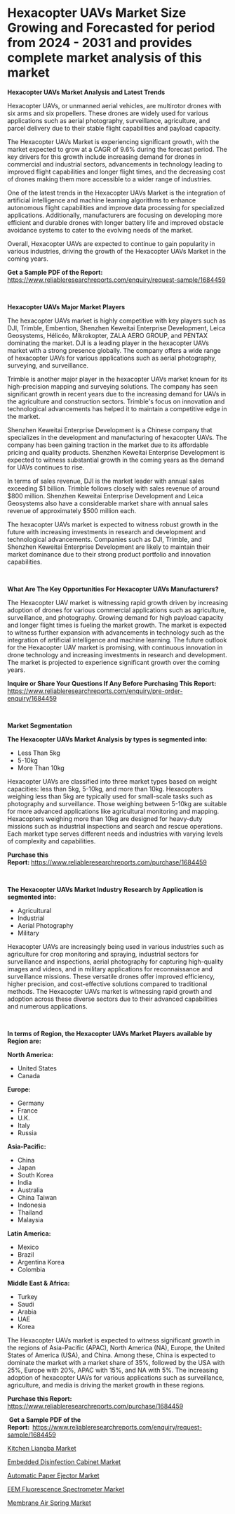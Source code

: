 <p><h1>Hexacopter UAVs Market Size Growing and Forecasted for period from 2024 - 2031 and provides complete market analysis of this market</h1></p><p><strong>Hexacopter UAVs Market Analysis and Latest Trends</strong></p>
<p><p>Hexacopter UAVs, or unmanned aerial vehicles, are multirotor drones with six arms and six propellers. These drones are widely used for various applications such as aerial photography, surveillance, agriculture, and parcel delivery due to their stable flight capabilities and payload capacity.</p><p>The Hexacopter UAVs Market is experiencing significant growth, with the market expected to grow at a CAGR of 9.6% during the forecast period. The key drivers for this growth include increasing demand for drones in commercial and industrial sectors, advancements in technology leading to improved flight capabilities and longer flight times, and the decreasing cost of drones making them more accessible to a wider range of industries.</p><p>One of the latest trends in the Hexacopter UAVs Market is the integration of artificial intelligence and machine learning algorithms to enhance autonomous flight capabilities and improve data processing for specialized applications. Additionally, manufacturers are focusing on developing more efficient and durable drones with longer battery life and improved obstacle avoidance systems to cater to the evolving needs of the market.</p><p>Overall, Hexacopter UAVs are expected to continue to gain popularity in various industries, driving the growth of the Hexacopter UAVs Market in the coming years.</p></p>
<p><strong>Get a Sample PDF of the Report:&nbsp;</strong> <a href="https://www.reliableresearchreports.com/enquiry/request-sample/1684459">https://www.reliableresearchreports.com/enquiry/request-sample/1684459</a></p>
<p>&nbsp;</p>
<p><strong>Hexacopter UAVs Major Market Players</strong></p>
<p><p>The hexacopter UAVs market is highly competitive with key players such as DJI, Trimble, Embention, Shenzhen Keweitai Enterprise Development, Leica Geosystems, Hélicéo, Mikrokopter, ZALA AERO GROUP, and PENTAX dominating the market. DJI is a leading player in the hexacopter UAVs market with a strong presence globally. The company offers a wide range of hexacopter UAVs for various applications such as aerial photography, surveying, and surveillance.</p><p>Trimble is another major player in the hexacopter UAVs market known for its high-precision mapping and surveying solutions. The company has seen significant growth in recent years due to the increasing demand for UAVs in the agriculture and construction sectors. Trimble's focus on innovation and technological advancements has helped it to maintain a competitive edge in the market.</p><p>Shenzhen Keweitai Enterprise Development is a Chinese company that specializes in the development and manufacturing of hexacopter UAVs. The company has been gaining traction in the market due to its affordable pricing and quality products. Shenzhen Keweitai Enterprise Development is expected to witness substantial growth in the coming years as the demand for UAVs continues to rise.</p><p>In terms of sales revenue, DJI is the market leader with annual sales exceeding $1 billion. Trimble follows closely with sales revenue of around $800 million. Shenzhen Keweitai Enterprise Development and Leica Geosystems also have a considerable market share with annual sales revenue of approximately $500 million each.</p><p>The hexacopter UAVs market is expected to witness robust growth in the future with increasing investments in research and development and technological advancements. Companies such as DJI, Trimble, and Shenzhen Keweitai Enterprise Development are likely to maintain their market dominance due to their strong product portfolio and innovation capabilities.</p></p>
<p>&nbsp;</p>
<p><strong>What Are The Key Opportunities For Hexacopter UAVs Manufacturers?</strong></p>
<p><p>The Hexacopter UAV market is witnessing rapid growth driven by increasing adoption of drones for various commercial applications such as agriculture, surveillance, and photography. Growing demand for high payload capacity and longer flight times is fueling the market growth. The market is expected to witness further expansion with advancements in technology such as the integration of artificial intelligence and machine learning. The future outlook for the Hexacopter UAV market is promising, with continuous innovation in drone technology and increasing investments in research and development. The market is projected to experience significant growth over the coming years.</p></p>
<p><strong>Inquire or Share Your Questions If Any Before Purchasing This Report:</strong> <a href="https://www.reliableresearchreports.com/enquiry/pre-order-enquiry/1684459">https://www.reliableresearchreports.com/enquiry/pre-order-enquiry/1684459</a></p>
<p>&nbsp;</p>
<p><strong>Market Segmentation</strong></p>
<p><strong>The Hexacopter UAVs Market Analysis by types is segmented into:</strong></p>
<p><ul><li>Less Than 5kg</li><li>5-10kg</li><li>More Than 10kg</li></ul></p>
<p><p>Hexacopter UAVs are classified into three market types based on weight capacities: less than 5kg, 5-10kg, and more than 10kg. Hexacopters weighing less than 5kg are typically used for small-scale tasks such as photography and surveillance. Those weighing between 5-10kg are suitable for more advanced applications like agricultural monitoring and mapping. Hexacopters weighing more than 10kg are designed for heavy-duty missions such as industrial inspections and search and rescue operations. Each market type serves different needs and industries with varying levels of complexity and capabilities.</p></p>
<p><strong>Purchase this Report:&nbsp;</strong><a href="https://www.reliableresearchreports.com/purchase/1684459">https://www.reliableresearchreports.com/purchase/1684459</a></p>
<p>&nbsp;</p>
<p><strong>The Hexacopter UAVs Market Industry Research by Application is segmented into:</strong></p>
<p><ul><li>Agricultural</li><li>Industrial</li><li>Aerial Photography</li><li>Military</li></ul></p>
<p><p>Hexacopter UAVs are increasingly being used in various industries such as agriculture for crop monitoring and spraying, industrial sectors for surveillance and inspections, aerial photography for capturing high-quality images and videos, and in military applications for reconnaissance and surveillance missions. These versatile drones offer improved efficiency, higher precision, and cost-effective solutions compared to traditional methods. The Hexacopter UAVs market is witnessing rapid growth and adoption across these diverse sectors due to their advanced capabilities and numerous applications.</p></p>
<p>&nbsp;</p>
<p><strong>In terms of Region, the Hexacopter UAVs Market Players available by Region are:</strong></p>
<p>
    <p> <strong> North America: </strong>
        <ul>
            <li>United States</li>
            <li>Canada</li>
        </ul>
        </p> 
    <p> <strong> Europe: </strong>
        <ul>
            <li>Germany</li>
            <li>France</li>
            <li>U.K.</li>
            <li>Italy</li>
            <li>Russia</li>
        </ul>
        </p> 
    <p> <strong> Asia-Pacific: </strong>
        <ul>
            <li>China</li>
            <li>Japan</li>
            <li>South Korea</li>
            <li>India</li>
            <li>Australia</li>
            <li>China Taiwan</li>
            <li>Indonesia</li>
            <li>Thailand</li>
            <li>Malaysia</li>
        </ul>
        </p> 
    <p> <strong> Latin America: </strong>
        <ul>
            <li>Mexico</li>
            <li>Brazil</li>
            <li>Argentina Korea</li>
            <li>Colombia</li>
        </ul>
        </p> 
    <p> <strong> Middle East & Africa: </strong>
        <ul>
            <li>Turkey</li>
            <li>Saudi</li>
            <li>Arabia</li>
            <li>UAE</li>
            <li>Korea</li>
        </ul>
    </p>
    </p>
<p><p>The Hexacopter UAVs market is expected to witness significant growth in the regions of Asia-Pacific (APAC), North America (NA), Europe, the United States of America (USA), and China. Among these, China is expected to dominate the market with a market share of 35%, followed by the USA with 25%, Europe with 20%, APAC with 15%, and NA with 5%. The increasing adoption of hexacopter UAVs for various applications such as surveillance, agriculture, and media is driving the market growth in these regions.</p></p>
<p><strong>Purchase this Report: </strong><a href="https://www.reliableresearchreports.com/purchase/1684459">https://www.reliableresearchreports.com/purchase/1684459</a></p>
<p>&nbsp;<strong>Get a Sample PDF of the Report:&nbsp;&nbsp;</strong><a href="https://www.reliableresearchreports.com/enquiry/request-sample/1684459">https://www.reliableresearchreports.com/enquiry/request-sample/1684459</a></p>
<p><strong></strong></p>
<p><p><a href="https://medium.com/@avaalsop666/kitchen-liangba-market-exploring-market-share-market-trends-and-future-growth-bfa9fa252eb3">Kitchen Liangba Market</a></p><p><a href="https://medium.com/@avaalsop666/embedded-disinfection-cabinet-market-analysis-and-sze-forecasted-for-period-from-2024-to-2031-ab2c279d76c0">Embedded Disinfection Cabinet Market</a></p><p><a href="https://medium.com/@avaalsop666/automatic-paper-ejector-market-analysis-and-sze-forecasted-for-period-from-2024-to-2031-24f5a1f11986">Automatic Paper Ejector Market</a></p><p><a href="https://medium.com/@avaalsop666/eem-fluorescence-spectrometer-nbsp-market-focuses-on-market-share-size-and-projected-forecast-till-9ef8b7848497">EEM Fluorescence Spectrometer Market</a></p><p><a href="https://medium.com/@avaalsop666/membrane-air-spring-market-insights-into-market-cagr-market-trends-and-growth-strategies-ea6771797428">Membrane Air Spring Market</a></p></p>